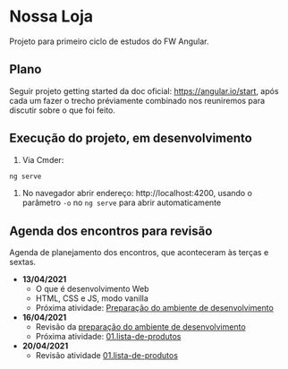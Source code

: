 # Nossa Loja

Projeto para primeiro ciclo de estudos do FW Angular.  

## Plano

Seguir projeto getting started da doc oficial: https://angular.io/start, após cada um fazer o trecho préviamente combinado nos reuniremos para discutir sobre o que foi feito.  

## Execução do projeto, em desenvolvimento

1. Via Cmder:

```sh
ng serve
```

1. No navegador abrir endereço: http://localhost:4200, usando o parâmetro `-o` no `ng serve` para abrir automaticamente

## Agenda dos encontros para revisão

Agenda de planejamento dos encontros, que aconteceram às terças e sextas.  

- **13/04/2021**
  - O que é desenvolvimento Web
  - HTML, CSS e JS, modo vanilla
  - Próxima atividade: [Preparação do ambiente de desenvolvimento](https://gitlab.com/key-estudos/angular/nossa-loja/-/wikis/0.preparacao-ambiente)
- **16/04/2021**
  - Revisão da [preparação do ambiente de desenvolvimento](https://gitlab.com/key-estudos/angular/nossa-loja/-/wikis/0.preparacao-ambiente)
  - Próxima atividade: [01.lista-de-produtos](https://gitlab.com/key-estudos/angular/nossa-loja/-/wikis/exercicios/01.lista-de-produtos)
- **20/04/2021**
  - Revisão atividade [01.lista-de-produtos](https://gitlab.com/key-estudos/angular/nossa-loja/-/wikis/exercicios/01.lista-de-produtos)
